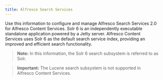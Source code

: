 ```yaml
---
title: Alfresco Search Services 
---
```


Use this information to configure and manage Alfresco Search Services 2.0 for Alfresco Content Services.
Solr 6 is an independently executable standalone application powered by a Jetty server. Alfresco Content Services uses Solr 6 as the default search service index, providing an improved and efficient search functionality.

> **Note:** In this information, the Solr 6 search subsystem is referred to as Solr.

> **Important:** The Lucene search subsystem is not supported in Alfresco Content Services.
